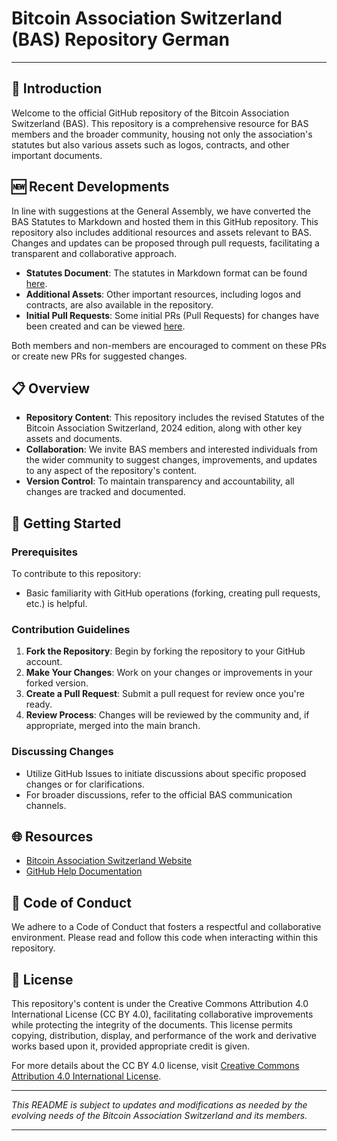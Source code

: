 # Bitcoin Association Switzerland (BAS) Repository German

---

## 📜 Introduction

Welcome to the official GitHub repository of the Bitcoin Association Switzerland (BAS). This repository is a comprehensive resource for BAS members and the broader community, housing not only the association's statutes but also various assets such as logos, contracts, and other important documents.

## 🆕 Recent Developments

In line with suggestions at the General Assembly, we have converted the BAS Statutes to Markdown and hosted them in this GitHub repository. This repository also includes additional resources and assets relevant to BAS. Changes and updates can be proposed through pull requests, facilitating a transparent and collaborative approach.

- **Statutes Document**: The statutes in Markdown format can be found [here](https://github.com/Bitcoin-Association-Switzerland/bitcoin-association-switzerland/blob/master/statutes.md).
- **Additional Assets**: Other important resources, including logos and contracts, are also available in the repository.
- **Initial Pull Requests**: Some initial PRs (Pull Requests) for changes have been created and can be viewed [here](https://github.com/Bitcoin-Association-Switzerland/bitcoin-association-switzerland/pulls).

Both members and non-members are encouraged to comment on these PRs or create new PRs for suggested changes.

## 📋 Overview

- **Repository Content**: This repository includes the revised Statutes of the Bitcoin Association Switzerland, 2024 edition, along with other key assets and documents.
- **Collaboration**: We invite BAS members and interested individuals from the wider community to suggest changes, improvements, and updates to any aspect of the repository's content.
- **Version Control**: To maintain transparency and accountability, all changes are tracked and documented.

## 🚀 Getting Started

### Prerequisites

To contribute to this repository:
- Basic familiarity with GitHub operations (forking, creating pull requests, etc.) is helpful.

### Contribution Guidelines

1. **Fork the Repository**: Begin by forking the repository to your GitHub account.
2. **Make Your Changes**: Work on your changes or improvements in your forked version.
3. **Create a Pull Request**: Submit a pull request for review once you're ready.
4. **Review Process**: Changes will be reviewed by the community and, if appropriate, merged into the main branch.

### Discussing Changes

- Utilize GitHub Issues to initiate discussions about specific proposed changes or for clarifications.
- For broader discussions, refer to the official BAS communication channels.

## 🌐 Resources

- [Bitcoin Association Switzerland Website](https://www.bitcoinassociation.ch/)
- [GitHub Help Documentation](https://help.github.com/)

## 🤝 Code of Conduct

We adhere to a Code of Conduct that fosters a respectful and collaborative environment. Please read and follow this code when interacting within this repository.

## 📄 License

This repository's content is under the Creative Commons Attribution 4.0 International License (CC BY 4.0), facilitating collaborative improvements while protecting the integrity of the documents. This license permits copying, distribution, display, and performance of the work and derivative works based upon it, provided appropriate credit is given.

For more details about the CC BY 4.0 license, visit [Creative Commons Attribution 4.0 International License](https://creativecommons.org/licenses/by/4.0/).

---

_This README is subject to updates and modifications as needed by the evolving needs of the Bitcoin Association Switzerland and its members._

---
